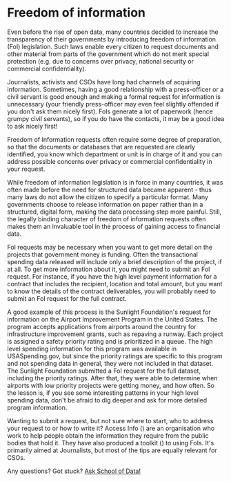 Freedom of information
======================

Even before the rise of open data, many countries decided to increase the transparency of their governments by introducing freedom of information (FoI) legislation. Such laws enable every citizen to request documents and other material from parts of the government which do not merit special protection (e.g. due to concerns over privacy, national security or commercial confidentiality).

Journalists, activists and CSOs have long had channels of acquiring information. Sometimes, having a good relationship with a press-officer or a civil servant is good enough and making a formal request for information is unnecessary (your friendly press-officer may even feel slightly offended if you don't ask them nicely first). FoIs generate a lot of paperwork (hence grumpy civil servants), so if you do have the contacts, it may be a good idea to ask nicely first!

Freedom of Information requests often require some degree of preparation, so that the documents or databases that are requested are clearly identified, you know which department or unit is in charge of it and you can address possible concerns over privacy or commercial confidentiality in your request.

While freedom of information legislation is in force in many countries, it was often made before the need for structured data became apparent - thus many laws do not allow the citizen to specify a particular format. Many governments choose to release information on paper rather than in a structured, digital form, making the data processing step more painful. Still, the legally binding character of freedom of information requests often makes them an invaluable tool in the process of gaining access to financial data.

FoI requests may be necessary when you want to get more detail on the projects that government money is funding. Often the transactional spending data released will include only a brief description of the project, if at all. To get more information about it, you might need to submit an FoI request. For instance, if you have the high level payment information for a contract that includes the recipient, location and total amount, but you want to know the details of the contract deliverables, you will probably need to submit an FoI request for the full contract.

A good example of this process is the Sunlight Foundation's request for information on the Airport Improvement Program in the United States. The program accepts applications from airports around the country for infrastructure improvement grants, such as repaving a runway. Each project is assigned a safety priority rating and is prioritized in a queue. The high level spending information for this program was available in USASpending.gov, but since the priority ratings are specific to this program and not spending data in general, they were not included in that dataset. The Sunlight Foundation submitted a FoI request for the full dataset, including the priority ratings. After that, they were able to determine when airports with low priority projects were getting money, and how often. So the lesson is, if you see some interesting patterns in your high level spending data, don't be afraid to dig deeper and ask for more detailed program information.

Wanting to submit a request, but not sure where to start, who to address your request to or how to write it? Access Info ([](http://www.access-info.org/)) are an organisation who work to help people obtain the information they require from the public bodies that hold it. They have also produced a toolkit ([](http://www.legalleaks.info/toolkit.html)) to using FoIs. It's primarily aimed at Journalists, but most of the tips are equally relevant for CSOs.

<div class="alert alert-info">Any questions? Got stuck? <a class="btn btn-large btn-info" href="http://ask.schoolofdata.org">Ask School of Data!</a></div>

